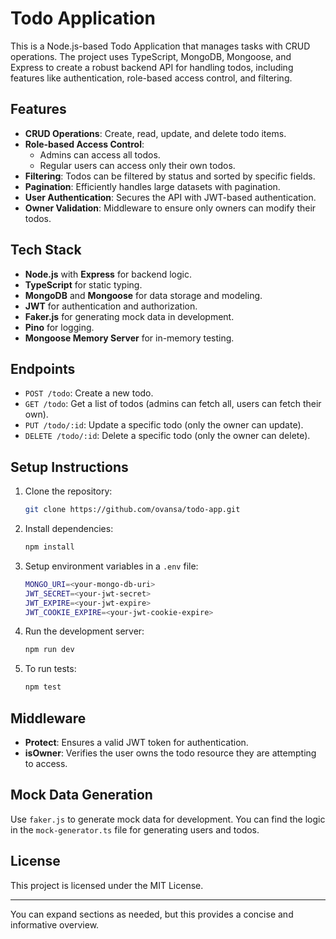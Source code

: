 # Todo Application

This is a Node.js-based Todo Application that manages tasks with CRUD operations. The project uses TypeScript, MongoDB, Mongoose, and Express to create a robust backend API for handling todos, including features like authentication, role-based access control, and filtering.

## Features

- **CRUD Operations**: Create, read, update, and delete todo items.
- **Role-based Access Control**:
  - Admins can access all todos.
  - Regular users can access only their own todos.
- **Filtering**: Todos can be filtered by status and sorted by specific fields.
- **Pagination**: Efficiently handles large datasets with pagination.
- **User Authentication**: Secures the API with JWT-based authentication.
- **Owner Validation**: Middleware to ensure only owners can modify their todos.

## Tech Stack

- **Node.js** with **Express** for backend logic.
- **TypeScript** for static typing.
- **MongoDB** and **Mongoose** for data storage and modeling.
- **JWT** for authentication and authorization.
- **Faker.js** for generating mock data in development.
- **Pino** for logging.
- **Mongoose Memory Server** for in-memory testing.

## Endpoints

- `POST /todo`: Create a new todo.
- `GET /todo`: Get a list of todos (admins can fetch all, users can fetch their own).
- `PUT /todo/:id`: Update a specific todo (only the owner can update).
- `DELETE /todo/:id`: Delete a specific todo (only the owner can delete).

## Setup Instructions

1. Clone the repository:
   ```bash
   git clone https://github.com/ovansa/todo-app.git
   ```
2. Install dependencies:
   ```bash
   npm install
   ```
3. Setup environment variables in a `.env` file:
   ```bash
   MONGO_URI=<your-mongo-db-uri>
   JWT_SECRET=<your-jwt-secret>
   JWT_EXPIRE=<your-jwt-expire>
   JWT_COOKIE_EXPIRE=<your-jwt-cookie-expire>
   ```
4. Run the development server:
   ```bash
   npm run dev
   ```
5. To run tests:
   ```bash
   npm test
   ```

## Middleware

- **Protect**: Ensures a valid JWT token for authentication.
- **isOwner**: Verifies the user owns the todo resource they are attempting to access.

## Mock Data Generation

Use `faker.js` to generate mock data for development. You can find the logic in the `mock-generator.ts` file for generating users and todos.

## License

This project is licensed under the MIT License.

---

You can expand sections as needed, but this provides a concise and informative overview.
